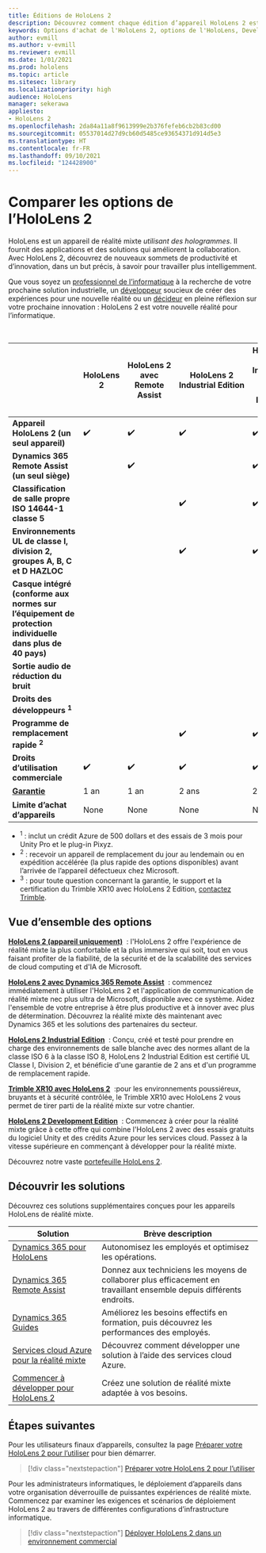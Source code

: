 ```yaml
---
title: Éditions de HoloLens 2
description: Découvrez comment chaque édition d’appareil HoloLens 2 est identique ou différente et la procédure à suivre après en avoir obtenu une.
keywords: Options d'achat de l'HoloLens 2, options de l'HoloLens, Developer Edition
author: evmill
ms.author: v-evmill
ms.reviewer: evmill
ms.date: 1/01/2021
ms.prod: hololens
ms.topic: article
ms.sitesec: library
ms.localizationpriority: high
audience: HoloLens
manager: sekerawa
appliesto:
- HoloLens 2
ms.openlocfilehash: 2da84a11a8f9613999e2b376fefeb6cb2b83cd00
ms.sourcegitcommit: 05537014d27d9cb60d5485ce93654371d914d5e3
ms.translationtype: HT
ms.contentlocale: fr-FR
ms.lasthandoff: 09/10/2021
ms.locfileid: "124428900"
---
```

# <a name="compare-hololens-2-options"></a>Comparer les options de l’HoloLens 2

HoloLens est un appareil de réalité mixte *utilisant des hologrammes*. Il fournit des applications et des solutions qui améliorent la collaboration. Avec HoloLens 2, découvrez de nouveaux sommets de productivité et d’innovation, dans un but précis, à savoir pour travailler plus intelligemment.

Que vous soyez un [professionnel de l’informatique](https://www.microsoft.com/hololens/apps) à la recherche de votre prochaine solution industrielle, un [développeur](https://www.microsoft.com/hololens/developers) soucieux de créer des expériences pour une nouvelle réalité ou un [décideur](https://www.microsoft.com/hololens/apps) en pleine réflexion sur votre prochaine innovation : HoloLens 2 est votre nouvelle réalité pour l’informatique.

<br>

|                                                      | HoloLens 2 | HoloLens 2 avec Remote Assist | HoloLens 2 Industrial Edition | HoloLens 2 Industrial Edition avec Remote Assist | Trimble XR10 avec HoloLens 2 | HoloLens 2 Development Edition |
|------------------------------------------------------|------------|-------------------------------|-------------------------------|--------------------------------------------------|------------------------------|--------------------------------|
| **Appareil HoloLens 2 (un seul appareil)**                       |      ✔️     |               ✔️               |               ✔️               |                         ✔️                        |               ✔️              |                ✔️               |
| **Dynamics 365 Remote Assist (un seul siège)**                |            |               ✔️               |                               |                         ✔️                        |                              |                                |
| **Classification de salle propre ISO 14644-1 classe 5**           |            |                               |               ✔️               |                         ✔️                        |                              |                                |
| **Environnements UL de classe I, division 2, groupes A, B, C et D HAZLOC**                     |            |                               |               ✔️               |                         ✔️                        |               ✔️              |                                |
| **Casque intégré (conforme aux normes sur l’équipement de protection individuelle dans plus de 40 pays)** |            |                               |                               |                                                  |               ✔️              |                                |
| **Sortie audio de réduction du bruit**                        |            |                               |                               |                                                  |               ✔️              |                                |
| **Droits des développeurs <sup>1</sup>**                             |            |                               |                               |                                                  |                              |                ✔️               |
| **Programme de remplacement rapide <sup>2</sup>**                          |            |                               |               ✔️               |                         ✔️                        |                              |                                |
| **Droits d’utilisation commerciale**                                |      ✔️     |               ✔️               |               ✔️               |                         ✔️                        |               ✔️              |                                |
| [**Garantie**](hololens2-hardware.md#warranty-information)                                             |   1 an   |             1 an            |             2 ans            |                      2 ans                      |            1 an <sup>3</sup>            |             1 an             |
| **Limite d’achat d’appareils**                                |    None    |              None             |              None             |                       None                       |             None             |       Un par transaction      |

- <sup>1</sup> : inclut un crédit Azure de 500 dollars et des essais de 3 mois pour Unity Pro et le plug-in Pixyz.
- <sup>2</sup> : recevoir un appareil de remplacement du jour au lendemain ou en expédition accélérée (la plus rapide des options disponibles) avant l’arrivée de l’appareil défectueux chez Microsoft.
- <sup>3</sup> : pour toute question concernant la garantie, le support et la certification du Trimble XR10 avec HoloLens 2 Edition, [contactez Trimble](https://fieldtech.trimble.com/en/contact-support).


## <a name="options-overview"></a>Vue d’ensemble des options

**[HoloLens 2 (appareil uniquement)](hololens2-options-device-only.md)**  : l'HoloLens 2 offre l'expérience de réalité mixte la plus confortable et la plus immersive qui soit, tout en vous faisant profiter de la fiabilité, de la sécurité et de la scalabilité des services de cloud computing et d'IA de Microsoft.

**[HoloLens 2 avec Dynamics 365 Remote Assist](hololens2-options-remote-assist.md)**  : commencez immédiatement à utiliser l'HoloLens 2 et l'application de communication de réalité mixte nec plus ultra de Microsoft, disponible avec ce système. Aidez l'ensemble de votre entreprise à être plus productive et à innover avec plus de détermination. Découvrez la réalité mixte dès maintenant avec Dynamics 365 et les solutions des partenaires du secteur.

**[HoloLens 2 Industrial Edition](hololens2-options-industrial-edition.md)**  : Conçu, créé et testé pour prendre en charge des environnements de salle blanche avec des normes allant de la classe ISO 6 à la classe ISO 8, HoloLens 2 Industrial Edition est certifié UL Classe I, Division 2, et bénéficie d'une garantie de 2 ans et d'un programme de remplacement rapide.

**[Trimble XR10 avec HoloLens 2](hololens2-options-trimble-xr10-edition.md)**  :pour les environnements poussiéreux, bruyants et à sécurité contrôlée, le Trimble XR10 avec HoloLens 2 vous permet de tirer parti de la réalité mixte sur votre chantier.

**[HoloLens 2 Development Edition](hololens2-options-dev-edition.md)**  : Commencez à créer pour la réalité mixte grâce à cette offre qui combine l'HoloLens 2 avec des essais gratuits du logiciel Unity et des crédits Azure pour les services cloud. Passez à la vitesse supérieure en commençant à développer pour la réalité mixte.

Découvrez notre vaste [portefeuille HoloLens 2](https://www.microsoft.com/hololens/buy).

## <a name="explore-solutions"></a>Découvrir les solutions

Découvrez ces solutions supplémentaires conçues pour les appareils HoloLens de réalité mixte.

| Solution | Brève description                                                                                |
|----------|---------------------------------------------------------------------------------------------------|
| [Dynamics 365 pour HoloLens](https://www.microsoft.com//hololens/apps)          | Autonomisez les employés et optimisez les opérations.                                                        |
| [Dynamics 365 Remote Assist](https://dynamics.microsoft.com/mixed-reality/remote-assist/)          | Donnez aux techniciens les moyens de collaborer plus efficacement en travaillant ensemble depuis différents endroits. |
|   [Dynamics 365 Guides](https://dynamics.microsoft.com/mixed-reality/guides/)        | Améliorez les besoins effectifs en formation, puis découvrez les performances des employés.                          |
|  [Services cloud Azure pour la réalité mixte](/windows/mixed-reality/develop/mixed-reality-cloud-services#:~:text=Mixed%20Reality%20services%20Mixed%20Reality%20cloud%20services%20like,all%20in%20the%20context%20of%20your%20users%E2%80%99%20environments)         | Découvrez comment développer une solution à l’aide des services cloud Azure.                                       |
|  [Commencer à développer pour HoloLens 2](/windows/mixed-reality/develop/development?tabs=unity)         | Créez une solution de réalité mixte adaptée à vos besoins.                                                 |

## <a name="next-steps"></a>Étapes suivantes

Pour les utilisateurs finaux d’appareils, consultez la page [Préparer votre HoloLens 2 pour l’utiliser](hololens2-setup.md) pour bien démarrer.

> [!div class="nextstepaction"]
> [Préparer votre HoloLens 2 pour l’utiliser](hololens2-setup.md)

Pour les administrateurs informatiques, le déploiement d’appareils dans votre organisation déverrouille de puissantes expériences de réalité mixte. Commencez par examiner les exigences et scénarios de déploiement HoloLens 2 au travers de différentes configurations d’infrastructure informatique.

> [!div class="nextstepaction"]
> [Déployer HoloLens 2 dans un environnement commercial](hololens-requirements.md)

